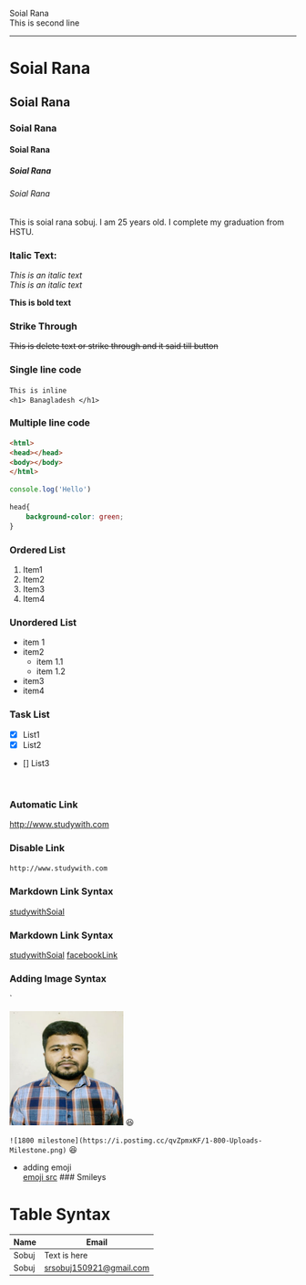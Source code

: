 <!--Markdown tutorial-->
Soial Rana  
This is second line

---
# Soial Rana
## Soial Rana
### Soial Rana
#### Soial Rana
##### Soial Rana
###### Soial Rana

<p>This is soial rana sobuj. I am 25 years old. I complete my graduation from HSTU.</p>

### Italic Text: 
<i>This is an italic text</i>  
_This is an italic text_

__This is bold text__ 

### Strike Through
~~This is delete text or strike through and it said till button~~  


### Single line code
`This is inline`  
`<h1> Banagladesh </h1>`  

### Multiple line code
```html
<html>
<head></head>
<body></body>
</html>
```

```javascript
console.log('Hello')
```  

```css
head{
    background-color: green;
}
``` 

### Ordered List
1. Item1
2. Item2
3. Item3
4. Item4

### Unordered List
- item 1
- item2  
  - item 1.1
  - item 1.2
- item3
- item4


### Task List
- [x] List1
- [x] List2
- [] List3

</br>

### Automatic Link
http://www.studywith.com

### Disable Link
`http://www.studywith.com`


### Markdown Link Syntax
[studywithSoial](http://www.studywith.com)

### Markdown Link Syntax
[studywithSoial][websitelink]
[facebookLink][facebooklink]


### Adding Image Syntax
`<!--![profile](./images/sobuj.jpg)'-->

<img src="./images/sobuj.jpg" Width="200"
title="profile_Image"/>
😆

  `![1800 milestone](https://i.postimg.cc/qvZpmxKF/1-800-Uploads-Milestone.png)`
😆

- adding emoji  
   [emoji src](https://getemoji.com/) ### Smileys


# Table Syntax
| Name | Email |  
| ----- | ----|
| Sobuj | Text is here |
| Sobuj | srsobuj150921@gmail.com |


<!--All link is here -->
[websitelink]: http://www.studywith.com

[facebooklink]: http://www.facebook.com.soialrana